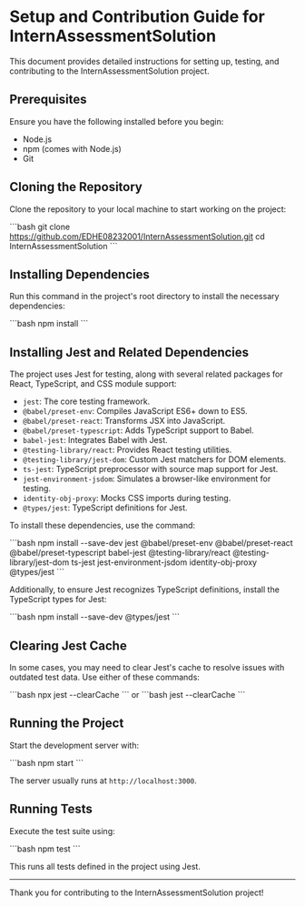 
# Setup and Contribution Guide for InternAssessmentSolution

This document provides detailed instructions for setting up, testing, and contributing to the InternAssessmentSolution project.

## Prerequisites

Ensure you have the following installed before you begin:
- Node.js
- npm (comes with Node.js)
- Git

## Cloning the Repository

Clone the repository to your local machine to start working on the project:

\```bash
git clone https://github.com/EDHE08232001/InternAssessmentSolution.git
cd InternAssessmentSolution
\```

## Installing Dependencies

Run this command in the project's root directory to install the necessary dependencies:

\```bash
npm install
\```

## Installing Jest and Related Dependencies

The project uses Jest for testing, along with several related packages for React, TypeScript, and CSS module support:

- `jest`: The core testing framework.
- `@babel/preset-env`: Compiles JavaScript ES6+ down to ES5.
- `@babel/preset-react`: Transforms JSX into JavaScript.
- `@babel/preset-typescript`: Adds TypeScript support to Babel.
- `babel-jest`: Integrates Babel with Jest.
- `@testing-library/react`: Provides React testing utilities.
- `@testing-library/jest-dom`: Custom Jest matchers for DOM elements.
- `ts-jest`: TypeScript preprocessor with source map support for Jest.
- `jest-environment-jsdom`: Simulates a browser-like environment for testing.
- `identity-obj-proxy`: Mocks CSS imports during testing.
- `@types/jest`: TypeScript definitions for Jest.

To install these dependencies, use the command:

\```bash
npm install --save-dev jest @babel/preset-env @babel/preset-react @babel/preset-typescript babel-jest @testing-library/react @testing-library/jest-dom ts-jest jest-environment-jsdom identity-obj-proxy @types/jest
\```

Additionally, to ensure Jest recognizes TypeScript definitions, install the TypeScript types for Jest:

\```bash
npm install --save-dev @types/jest
\```

## Clearing Jest Cache

In some cases, you may need to clear Jest's cache to resolve issues with outdated test data. Use either of these commands:

\```bash
npx jest --clearCache
\```
or
\```bash
jest --clearCache
\```

## Running the Project

Start the development server with:

\```bash
npm start
\```

The server usually runs at `http://localhost:3000`.

## Running Tests

Execute the test suite using:

\```bash
npm test
\```

This runs all tests defined in the project using Jest.

---

Thank you for contributing to the InternAssessmentSolution project!
